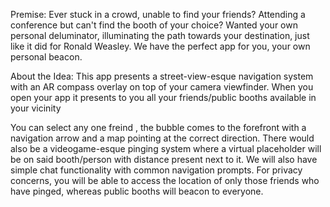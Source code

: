 Premise: 
Ever stuck in a crowd, unable to find your friends? Attending a conference but can't find the booth of your choice?
Wanted your own personal deluminator, illuminating the path towards your destination, just like it did for Ronald Weasley.
We have the perfect app for you, your own personal beacon.

About the Idea: 
This app presents a street-view-esque navigation system with an AR compass overlay on top of your camera viewfinder. When you open your app it presents to you all your friends/public booths available in your vicinity

You can select any one freind , the bubble comes to the forefront with a navigation arrow and a map pointing at the correct direction. There would also be a videogame-esque pinging system where a virtual placeholder will be on said booth/person with distance present next to it. We will also have simple chat functionality with common navigation prompts. For privacy concerns, you will be able to access the location of only those friends who have pinged, whereas public booths will beacon to everyone.
